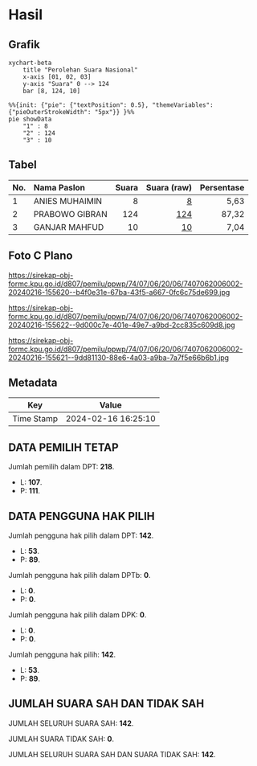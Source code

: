 # Hasil

## Grafik

```mermaid
xychart-beta
    title "Perolehan Suara Nasional"
    x-axis [01, 02, 03]
    y-axis "Suara" 0 --> 124
    bar [8, 124, 10]
```

```mermaid
%%{init: {"pie": {"textPosition": 0.5}, "themeVariables": {"pieOuterStrokeWidth": "5px"}} }%%
pie showData
    "1" : 8
    "2" : 124
    "3" : 10
```

## Tabel

| No. | Nama Paslon    | Suara | Suara (raw) | Persentase |
|:--- |:-------------- | -----:| -----------:| ----------:|
| 1   | ANIES MUHAIMIN | 8     | [8][p-1]    | 5,63       |
| 2   | PRABOWO GIBRAN | 124   | [124][p-2]  | 87,32      |
| 3   | GANJAR MAHFUD  | 10    | [10][p-3]   | 7,04       |


[p-1]: https://github.com/gigit-pemilu/pemilu-2024/blob/main/pilpres/hitung-suara/sub/74-sulawesi-tenggara/sub/07-wakatobi/sub/06-kaledupa-selatan/sub/2006-lentea/sub/002-tps/sub/paslon-1.txt
[p-2]: https://github.com/gigit-pemilu/pemilu-2024/blob/main/pilpres/hitung-suara/sub/74-sulawesi-tenggara/sub/07-wakatobi/sub/06-kaledupa-selatan/sub/2006-lentea/sub/002-tps/sub/paslon-2.txt
[p-3]: https://github.com/gigit-pemilu/pemilu-2024/blob/main/pilpres/hitung-suara/sub/74-sulawesi-tenggara/sub/07-wakatobi/sub/06-kaledupa-selatan/sub/2006-lentea/sub/002-tps/sub/paslon-3.txt

## Foto C Plano

https://sirekap-obj-formc.kpu.go.id/d807/pemilu/ppwp/74/07/06/20/06/7407062006002-20240216-155620--b4f0e31e-67ba-43f5-a667-0fc6c75de699.jpg

https://sirekap-obj-formc.kpu.go.id/d807/pemilu/ppwp/74/07/06/20/06/7407062006002-20240216-155622--9d000c7e-401e-49e7-a9bd-2cc835c609d8.jpg

https://sirekap-obj-formc.kpu.go.id/d807/pemilu/ppwp/74/07/06/20/06/7407062006002-20240216-155621--9dd81130-88e6-4a03-a9ba-7a7f5e66b6b1.jpg


## Metadata

| Key        | Value               |
| ---------- | ------------------- |
| Time Stamp | 2024-02-16 16:25:10 |


## DATA PEMILIH TETAP

Jumlah pemilih dalam DPT: **218**.
 * L: **107**.
 * P: **111**.

## DATA PENGGUNA HAK PILIH

Jumlah pengguna hak pilih dalam DPT: **142**.
 * L: **53**.
 * P: **89**.

Jumlah pengguna hak pilih dalam DPTb: **0**.
 * L: **0**.
 * P: **0**.

Jumlah pengguna hak pilih dalam DPK: **0**.
 * L: **0**.
 * P: **0**.

Jumlah pengguna hak pilih: **142**.
 * L: **53**.
 * P: **89**.

## JUMLAH SUARA SAH DAN TIDAK SAH

JUMLAH SELURUH SUARA SAH: **142**.

JUMLAH SUARA TIDAK SAH: **0**.

JUMLAH SELURUH SUARA SAH DAN SUARA TIDAK SAH: **142**.


